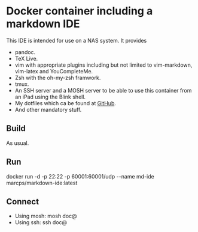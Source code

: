 # Docker container including a markdown IDE

This IDE is intended for use on a NAS system. It provides

- pandoc.
- TeX Live.
- vim with appropriate plugins including but not limited to vim-markdown, vim-latex and YouCompleteMe.
- Zsh with the oh-my-zsh framwork.
- tmux.
- An SSH server and a MOSH server to be able to use this container from an iPad using the Blink shell.
- My dotfiles which ca be found at [GitHub](https://github.com/marcschlienger/dotfiles.git).
- And other mandatory stuff.

## Build
As usual.

## Run
docker run -d -p 22:22 -p 60001:60001/udp --name md-ide  marcps/markdown-ide:latest

## Connect

 - Using mosh: mosh doc@<server>
 - Using ssh: ssh doc@<server>
